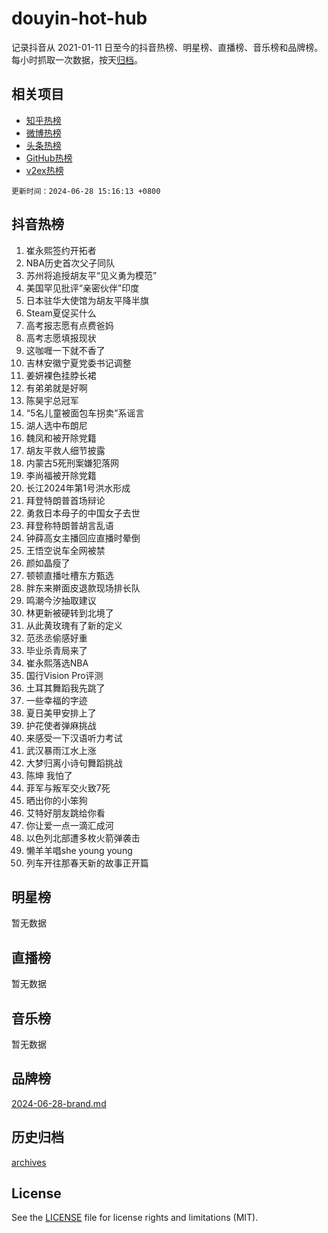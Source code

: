 # douyin-hot-hub

记录抖音从 2021-01-11 日至今的抖音热榜、明星榜、直播榜、音乐榜和品牌榜。每小时抓取一次数据，按天[归档](archives)。

## 相关项目

- [知乎热榜](https://github.com/lonnyzhang423/zhihu-hot-hub)
- [微博热榜](https://github.com/lonnyzhang423/weibo-hot-hub)
- [头条热榜](https://github.com/lonnyzhang423/toutiao-hot-hub)
- [GitHub热榜](https://github.com/lonnyzhang423/github-hot-hub)
- [v2ex热榜](https://github.com/lonnyzhang423/v2ex-hot-hub)


`更新时间：2024-06-28 15:16:13 +0800`

## 抖音热榜

1. 崔永熙签约开拓者
1. NBA历史首次父子同队
1. 苏州将追授胡友平“见义勇为模范”
1. 美国罕见批评“亲密伙伴”印度
1. 日本驻华大使馆为胡友平降半旗
1. Steam夏促买什么
1. 高考报志愿有点费爸妈
1. 高考志愿填报现状
1. 这咖喱一下就不香了
1. 吉林安徽宁夏党委书记调整
1. 姜妍裸色挂脖长裙
1. 有弟弟就是好啊
1. 陈昊宇总冠军
1. “5名儿童被面包车拐卖”系谣言
1. 湖人选中布朗尼
1. 魏凤和被开除党籍
1. 胡友平救人细节披露
1. 内蒙古5死刑案嫌犯落网
1. 李尚福被开除党籍
1. 长江2024年第1号洪水形成
1. 拜登特朗普首场辩论
1. 勇救日本母子的中国女子去世
1. 拜登称特朗普胡言乱语
1. 钟薛高女主播回应直播时晕倒
1. 王悟空说车全网被禁
1. 颜如晶瘦了
1. 顿顿直播吐槽东方甄选
1. 胖东来擀面皮退款现场排长队
1. 鸣潮今汐抽取建议
1. 林更新被硬转到北境了
1. 从此黄玫瑰有了新的定义
1. 范丞丞偷感好重
1. 毕业杀青局来了
1. 崔永熙落选NBA
1. 国行Vision Pro评测
1. 土耳其舞蹈我先跳了
1. 一些幸福的字迹
1. 夏日美甲安排上了
1. 护花使者弹麻挑战
1. 来感受一下汉语听力考试
1. 武汉暴雨江水上涨
1. 大梦归离小诗句舞蹈挑战
1. 陈坤 我怕了
1. 菲军与叛军交火致7死
1. 晒出你的小笨狗
1. 艾特好朋友跳给你看
1. 你让爱一点一滴汇成河
1. 以色列北部遭多枚火箭弹袭击
1. 懒羊羊唱she young young
1. 列车开往那春天新的故事正开篇

## 明星榜

暂无数据

## 直播榜

暂无数据

## 音乐榜

暂无数据

## 品牌榜

[2024-06-28-brand.md](archives/2024-06-28-brand.md)

## 历史归档

[archives](archives)

## License

See the [LICENSE](LICENSE) file for license rights and limitations (MIT).
